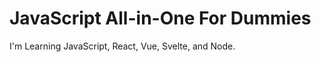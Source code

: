 # JavaScript All-in-One For Dummies

I'm Learning JavaScript, React, Vue, Svelte, and Node. 






 